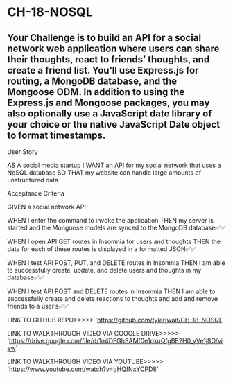 # CH-18-NOSQL

## Your Challenge is to build an API for a social network web application where users can share their thoughts, react to friends’ thoughts, and create a friend list. You’ll use Express.js for routing, a MongoDB database, and the Mongoose ODM. In addition to using the Express.js and Mongoose packages, you may also optionally use a JavaScript date library of your choice or the native JavaScript Date object to format timestamps.

User Story

AS A social media startup
I WANT an API for my social network that uses a NoSQL database
SO THAT my website can handle large amounts of unstructured data



Acceptance Criteria


GIVEN a social network API

WHEN I enter the command to invoke the application
THEN my server is started and the Mongoose models are synced to the MongoDB database✅✅

WHEN I open API GET routes in Insomnia for users and thoughts
THEN the data for each of these routes is displayed in a formatted JSON✅✅

WHEN I test API POST, PUT, and DELETE routes in Insomnia
THEN I am able to successfully create, update, and delete users and thoughts in my database✅✅

WHEN I test API POST and DELETE routes in Insomnia
THEN I am able to successfully create and delete reactions to thoughts and add and remove friends to a user’s✅✅


LINK TO GITHUB REPO>>>>> 'https://github.com/tylerjwait/CH-18-NOSQL'

LINK TO WALKTHROUGH VIDEO VIA GOOGLE DRIVE>>>>> 'https://drive.google.com/file/d/1n4DFGhSAMf0e1pxuQfgBE2H0_yVe1j8O/view'

LINK TO WALKTHROUGH VIDEO VIA YOUTUBE>>>>>  'https://www.youtube.com/watch?v=gHQfNxYCPD8'
